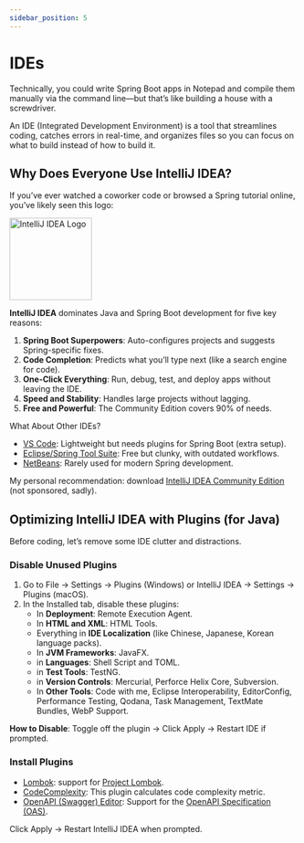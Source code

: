 ```yaml
---
sidebar_position: 5
---
```


# IDEs

Technically, you could write Spring Boot apps in Notepad and compile them manually via the command line—but that’s like building a house with a screwdriver.

An IDE (Integrated Development Environment) is a tool that streamlines coding, catches errors in real-time, and organizes files so you can focus on what to build instead of how to build it.

## Why Does Everyone Use IntelliJ IDEA?

If you’ve ever watched a coworker code or browsed a Spring tutorial online, you’ve likely seen this logo:

<div className="image-container">
   <img src={require('@site/static/img/prior-recommended-knowledge/intelliJ-IDEA-logo.png').default} alt="IntelliJ IDEA Logo" width="144" height="144" />
</div>

**IntelliJ IDEA** dominates Java and Spring Boot development for five key reasons:

1. **Spring Boot Superpowers**: Auto-configures projects and suggests Spring-specific fixes.
2. **Code Completion**: Predicts what you’ll type next (like a search engine for code).
3. **One-Click Everything**: Run, debug, test, and deploy apps without leaving the IDE.
4. **Speed and Stability**: Handles large projects without lagging.
5. **Free and Powerful**: The Community Edition covers 90% of needs.

What About Other IDEs?

* [VS Code](https://code.visualstudio.com/): Lightweight but needs plugins for Spring Boot (extra setup).
* [Eclipse/Spring Tool Suite](https://eclipseide.org/): Free but clunky, with outdated workflows.
* [NetBeans](https://netbeans.apache.org/front/main/index.html): Rarely used for modern Spring development.

My personal recommendation: download [IntelliJ IDEA Community Edition](https://www.jetbrains.com/idea/download/) (not sponsored, sadly).

## Optimizing IntelliJ IDEA with Plugins (for Java)

Before coding, let’s remove some IDE clutter and distractions.

### Disable Unused Plugins

1. Go to File → Settings → Plugins (Windows) or IntelliJ IDEA → Settings → Plugins (macOS).
2. In the Installed tab, disable these plugins:
    * In **Deployment**: Remote Execution Agent.
    * In **HTML and XML**: HTML Tools.
    * Everything in **IDE Localization** (like Chinese, Japanese, Korean language packs).
    * In **JVM Frameworks**: JavaFX.
    * in **Languages**: Shell Script and TOML.
    * in **Test Tools**: TestNG.
    * in **Version Controls**: Mercurial, Perforce Helix Core, Subversion.
    * In **Other Tools**: Code with me, Eclipse Interoperability, EditorConfig, Performance Testing, Qodana, Task Management, TextMate Bundles, WebP Support.

**How to Disable**: Toggle off the plugin → Click Apply → Restart IDE if prompted.

### Install Plugins

* [Lombok](https://plugins.jetbrains.com/plugin/6317-lombok): support for [Project Lombok](https://projectlombok.org/).
* [CodeComplexity](https://plugins.jetbrains.com/plugin/21667-code-complexity): This plugin calculates code complexity metric.
* [OpenAPI (Swagger) Editor](https://plugins.jetbrains.com/plugin/14837-openapi-swagger-editor): Support for the [OpenAPI Specification (OAS)](https://swagger.io/specification/).

Click Apply → Restart IntelliJ IDEA when prompted.